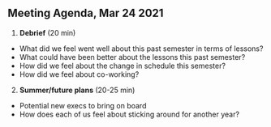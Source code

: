 ## Meeting Agenda, Mar 24 2021

1. **Debrief** (20 min)
 * What did we feel went well about this past semester in terms of lessons?
 * What could have been better about the lessons this past semester? 
 * How did we feel about the change in schedule this semester?
 * How did we feel about co-working? 

2. **Summer/future plans** (20-25 min) 
 * Potential new execs to bring on board
 * How does each of us feel about sticking around for another year? 

